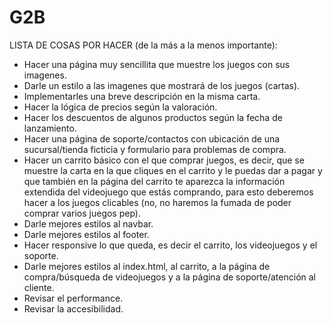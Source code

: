 # G2B

LISTA DE COSAS POR HACER (de la más a la menos importante):

- Hacer una página muy sencillita que muestre los juegos con sus imagenes.
- Darle un estilo a las imagenes que mostrará de los juegos (cartas).
- Implementarles una breve descripción en la misma carta.
- Hacer la lógica de precios según la valoración.
- Hacer los descuentos de algunos productos según la fecha de lanzamiento.
- Hacer una página de soporte/contactos con ubicación de una sucursal/tienda ficticia y formulario para problemas de compra.
- Hacer un carrito básico con el que comprar juegos, es decir, que se muestre la carta en la que cliques en el carrito y le puedas dar a pagar y que también en la página del carrito te aparezca la información extendida del videojuego que estás comprando, para esto deberemos hacer a los juegos clicables (no, no haremos la fumada de poder comprar varios juegos pep).
- Darle mejores estilos al navbar.
- Darle mejores estilos al footer.
- Hacer responsive lo que queda, es decir el carrito, los videojuegos y el soporte.
- Darle mejores estilos al index.html, al carrito, a la página de compra/búsqueda de videojuegos y a la página de soporte/atención al cliente.
- Revisar el performance.
- Revisar la accesibilidad.
